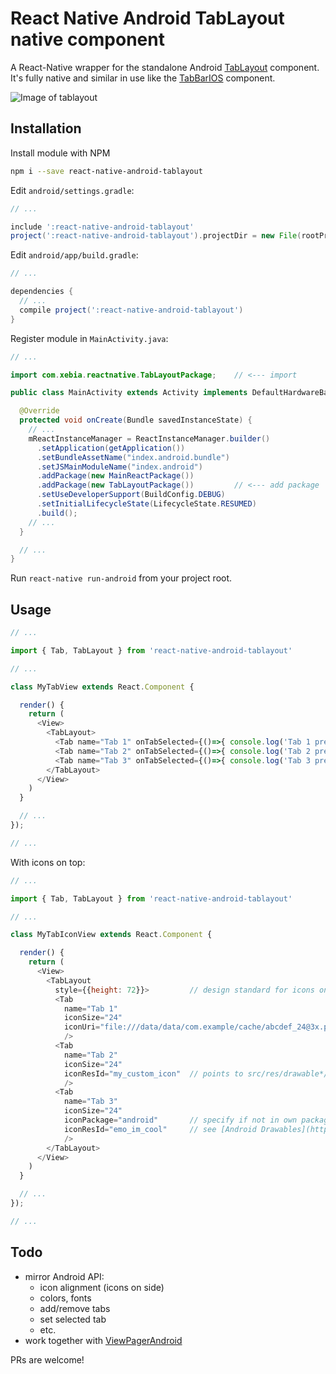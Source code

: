 # React Native Android TabLayout native component

A React-Native wrapper for the standalone Android 
[TabLayout](http://developer.android.com/reference/android/support/design/widget/TabLayout.html) component. It's fully 
native and similar in use like the [TabBarIOS](https://facebook.github.io/react-native/docs/tabbarios.html) component. 

![Image of tablayout](https://i.imgur.com/qWOWugu.gif)

## Installation

Install module with NPM

```bash
npm i --save react-native-android-tablayout
```
    
Edit `android/settings.gradle`:

```gradle
// ...

include ':react-native-android-tablayout'
project(':react-native-android-tablayout').projectDir = new File(rootProject.projectDir, '../node_modules/react-native-android-tablayout/android')
```

Edit `android/app/build.gradle`:

```gradle
// ...

dependencies {
  // ...
  compile project(':react-native-android-tablayout')
}
```

Register module in `MainActivity.java`:

```java
// ...

import com.xebia.reactnative.TabLayoutPackage;    // <--- import

public class MainActivity extends Activity implements DefaultHardwareBackBtnHandler {

  @Override
  protected void onCreate(Bundle savedInstanceState) {
    // ...
    mReactInstanceManager = ReactInstanceManager.builder()
      .setApplication(getApplication())
      .setBundleAssetName("index.android.bundle")
      .setJSMainModuleName("index.android")
      .addPackage(new MainReactPackage())
      .addPackage(new TabLayoutPackage())         // <--- add package
      .setUseDeveloperSupport(BuildConfig.DEBUG)
      .setInitialLifecycleState(LifecycleState.RESUMED)
      .build();
    // ...
  }

  // ...
}
```

Run `react-native run-android` from your project root.

## Usage

```js
// ...

import { Tab, TabLayout } from 'react-native-android-tablayout'

// ...

class MyTabView extends React.Component {

  render() {
    return (
      <View>
        <TabLayout>
          <Tab name="Tab 1" onTabSelected={()=>{ console.log('Tab 1 pressed') }}/>
          <Tab name="Tab 2" onTabSelected={()=>{ console.log('Tab 2 pressed') }}/>
          <Tab name="Tab 3" onTabSelected={()=>{ console.log('Tab 3 pressed') }}/>
        </TabLayout>
      </View>
    )
  }

  // ...
});

// ...

```

With icons on top:

```js
// ...

import { Tab, TabLayout } from 'react-native-android-tablayout'

// ...

class MyTabIconView extends React.Component {

  render() {
    return (
      <View>
        <TabLayout 
          style={{height: 72}}>         // design standard for icons on top
          <Tab 
            name="Tab 1" 
            iconSize="24"                                                  // design standard for icons on top
            iconUri="file:///data/data/com.example/cache/abcdef_24@3x.png" // only file:// support for local paths
            />
          <Tab 
            name="Tab 2"
            iconSize="24"
            iconResId="my_custom_icon"  // points to src/res/drawable*/my_custom_icon.*
            />
          <Tab 
            name="Tab 3"
            iconSize="24"
            iconPackage="android"       // specify if not in own package; use 'android' for platform packaged resources
            iconResId="emo_im_cool"     // see [Android Drawables](http://androiddrawables.com)
            />
        </TabLayout>
      </View>
    )
  }

  // ...
});

// ...


```

## Todo

  * mirror Android API:
    * icon alignment (icons on side)
    * colors, fonts
    * add/remove tabs
    * set selected tab
    * etc.
  * work together with [ViewPagerAndroid](https://facebook.github.io/react-native/docs/viewpagerandroid.html)

PRs are welcome!
  
